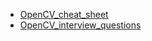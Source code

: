 - [OpenCV_cheat_sheet](OpenCV_cheat_sheet.md)
- [OpenCV_interview_questions](OpenCV_interview_questions.md)